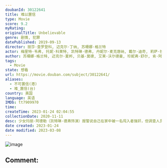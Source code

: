 ```yaml
---
doubanId: 30122641
title: 难以置信
type: Movie
score: 9.2
myRating: 
originalTitle: Unbelievable
genre: 剧情, 犯罪
datePublished: 2019-09-13
director: 丽莎·查罗登科, 迈克尔·丁纳, 苏珊娜·格兰特
actor: 梅里特·韦弗, 托妮·科莱特, 凯特琳·德弗, 丹妮尔·麦克唐纳, 戴尔·迪奇, 莉萨·拉皮拉, 卡伊·伦诺克斯, 布莱克·埃利斯, 奥马尔·马卡迪, 奥斯汀·赫伯特, 埃里克·兰格, 斯科特·劳伦斯, 伊丽莎白·玛维尔, 马克斯·阿西涅加, 安娜莱吉·阿什福特, 布里奇特·埃弗里特, 比尔·法格巴克, 查利·麦克德莫特, 布伦特·塞克斯顿, 沙恩·保罗·麦吉, 特雷莎·加里, 蒂姆·马丁·格里森, 迪乔·拉奎克, 亚伦·斯塔顿, 塔特·艾灵顿, 埃琳娜·坎贝尔, 汤姆·阿曼德茨, 瓦妮莎·贝尔·卡洛威, 约翰·比灵斯列, 乔恩·比弗斯, 布鲁克·史密斯, 艾莉森·瑞德, 梅丽莎·乔·拜莉, 斯科特·本德尔, 奥利维亚·韦尔奇, 亨德里克斯·扬西
author: 苏珊娜·格兰特, 迈克尔·夏邦, 贝基·莫德, 艾莱·沃尔德曼, 珍妮弗·舒尔, 肯·阿姆斯特朗, ·克里斯蒂安·米勒
tags:
  - Movie
state: 想看
url: https://movie.douban.com/subject/30122641/
aliases:
  - 不可置信(港)
  - 难_置信(台)
country: 美国
language: 英语
IMDb: tt7909970
time: 
createTime: 2023-01-24 02:04:55
collectionDate: 2020-11-11
desc: 少女玛丽·阿德勒（凯特琳·德弗饰演）报警说自己在家中被一名闯入者强奸，但调查人员以及她身边的人都怀疑这件事的真实性。与此同时，在数百里外，侦探格雷丝·拉斯马森和卡伦·杜瓦尔（分别由艾美奖获得者托妮...
date created: 2023-01-24
date modified: 2023-03-08
---
```


![image](p2562989034.jpg)

Comment:
---
